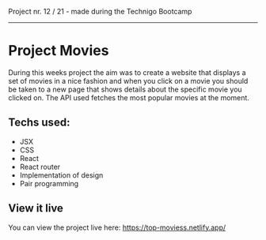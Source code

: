 Project nr. 12 / 21 - made during the Technigo Bootcamp
___

# Project Movies
During this weeks project the aim was to create a website that displays a set of movies in a nice fashion and when you click on a movie you should be taken to a new page that shows details about the specific movie you clicked on. The API used fetches the most popular movies at the moment.

## Techs used:
* JSX
* CSS
* React
* React router
* Implementation of design
* Pair programming

## View it live
You can view the project live here: https://top-moviess.netlify.app/
